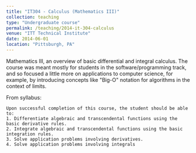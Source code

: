 ```yaml
---
title: "IT304 - Calculus (Mathematics III)"
collection: teaching
type: "Undergraduate course"
permalink: /teaching/2014-it-304-calculus
venue: "ITT Technical Institute"
date: 2014-06-01
location: "Pittsburgh, PA"
---
```


Mathematics III, an overview of basic differential and integral calculus.
The course was meant mostly for students in the software/programming track, and so focused a little more on applications to computer science, for example, by introducing concepts like "Big-O" notation for algorithms in the context of limits.

From syllabus:

    Upon successful completion of this course, the student should be able to:
    1. Differentiate algebraic and transcendental functions using the basic derivative rules.
    2. Integrate algebraic and transcendental functions using the basic integration rules.
    3. Solve application problems involving derivatives.
    4. Solve application problems involving integrals

